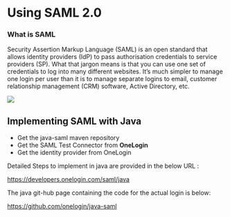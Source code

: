 # Using SAML 2.0



### What is SAML

Security Assertion Markup Language (SAML) is an open standard that allows identity providers (IdP) to pass authorisation credentials to service providers (SP). What that jargon means is that you can use one set of credentials to log into many different websites. It’s much simpler to manage one login per user than it is to manage separate logins to email, customer relationship management (CRM) software, Active Directory, etc.



![ ](https://blogvaronis2.wpengine.com/wp-content/uploads/2018/08/What-is-saml-example-steps-960x1405.png)



## Implementing SAML with Java

- Get the java-saml maven repository
- Get the SAML Test Connector from **OneLogin** 
- Get the identity provider from OneLogin



Detailed Steps to implement in java are provided in the below URL :

https://developers.onelogin.com/saml/java



The java git-hub page containing the code for the actual login is below:

https://github.com/onelogin/java-saml
